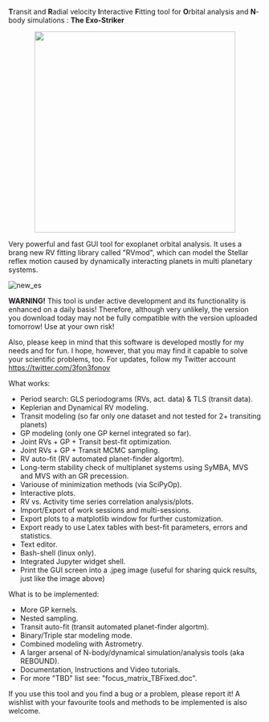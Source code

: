 
**T**ransit and **R**adial velocity **I**nteractive **F**itting tool for **O**rbital analysis and **N**-body simulations : **The Exo-Striker** 

<p align="center">
  <img width="400" src="https://github.com/3fon3fonov/trifon/blob/master/lib/33_striker.png">
</p>
 

Very powerful and fast GUI tool for exoplanet orbital analysis. It uses a brang new RV fitting library called "RVmod", which can model the Stellar reflex motion caused by dynamically interacting planets in multi planetary systems. 

![new_es](https://user-images.githubusercontent.com/44244057/53755942-20667180-3eb8-11e9-9802-530618db7e7d.png)

**WARNING!** This tool is under active development and its functionality is enhanced on a daily basis! Therefore, although very unlikely, the version you download today may not be fully compatible with the version uploaded tomorrow! Use at your own risk!

Also, please keep in mind that this software is developed mostly for my needs and for fun. I hope, however, that you may find 
it capable to solve your scientific problems, too. For updates, follow my Twitter account https://twitter.com/3fon3fonov 

What works:

* Period search: GLS periodograms (RVs, act. data) & TLS (transit data).
* Keplerian and Dynamical RV modeling. 
* Transit modeling (so far only one dataset and not tested for 2+ transiting planets)
* GP modeling (only one GP kernel integrated so far).
* Joint RVs + GP + Transit best-fit optimization.
* Joint RVs + GP + Transit MCMC sampling.
* RV auto-fit (RV automated planet-finder algortm).
* Long-term stability check of multiplanet systems using SyMBA, MVS and MVS with an GR precession.
* Variouse of minimization methods (via SciPyOp).
* Interactive plots.
* RV vs. Activity time series correlation analysis/plots.
* Import/Export of work sessions and multi-sessions. 
* Export plots to a matplotlib window for further customization.
* Export ready to use Latex tables with best-fit parameters, errors and statistics. 
* Text editor.
* Bash-shell (linux only).
* Integrated Jupyter widget shell.
* Print the GUI screen into a .jpeg image (useful for sharing quick results, just like the image above)

What is to be implemented:

* More GP kernels.
* Nested sampling. 
* Transit auto-fit (transit automated planet-finder algortm).
* Binary/Triple star modeling mode.
* Combined modeling with Astrometry.
* A larger arsenal of N-body/dynamical simulation/analysis tools (aka REBOUND). 
* Documentation, Instructions and Video tutorials.
* For more "TBD" list see: "focus_matrix_TBFixed.doc".

If you use this tool and you find a bug or a problem, please report it!
A wishlist with your favourite tools and methods to be implemented is also welcome.



